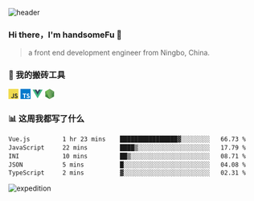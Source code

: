 ![header](https://raw.githubusercontent.com/fzq1998/fzq1998/master/header.png)

### Hi there，I'm handsomeFu 👋

> a front end development engineer from Ningbo, China.

### 🔧 我的搬砖工具
<code><img height="20" src="https://raw.githubusercontent.com/github/explore/80688e429a7d4ef2fca1e82350fe8e3517d3494d/topics/javascript/javascript.png" alt="javascript"></code>
<code><img height="20" src="https://raw.githubusercontent.com/github/explore/80688e429a7d4ef2fca1e82350fe8e3517d3494d/topics/typescript/typescript.png" alt="typescript"></code>
<code><img height="20" src="https://raw.githubusercontent.com/github/explore/80688e429a7d4ef2fca1e82350fe8e3517d3494d/topics/vue/vue.png" alt="vue"></code>
<code><img height="20" src="https://raw.githubusercontent.com/github/explore/80688e429a7d4ef2fca1e82350fe8e3517d3494d/topics/nodejs/nodejs.png" alt="nodejs"></code>



### 📊 这周我都写了什么
<!--START_SECTION:waka-->

```txt
Vue.js         1 hr 23 mins    ████████████████▓░░░░░░░░   66.73 %
JavaScript     22 mins         ████▒░░░░░░░░░░░░░░░░░░░░   17.79 %
INI            10 mins         ██▒░░░░░░░░░░░░░░░░░░░░░░   08.71 %
JSON           5 mins          █░░░░░░░░░░░░░░░░░░░░░░░░   04.08 %
TypeScript     2 mins          ▓░░░░░░░░░░░░░░░░░░░░░░░░   02.31 %
```

<!--END_SECTION:waka-->


![expedition](https://raw.githubusercontent.com/fzq1998/fzq1998/master/expedition.gif)

